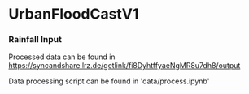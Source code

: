 # UrbanFloodCastV1

### Rainfall Input

Processed data can be found in https://syncandshare.lrz.de/getlink/fi8DyhtffyaeNgMR8u7dh8/output

Data processing script can be found in 'data/process.ipynb'
